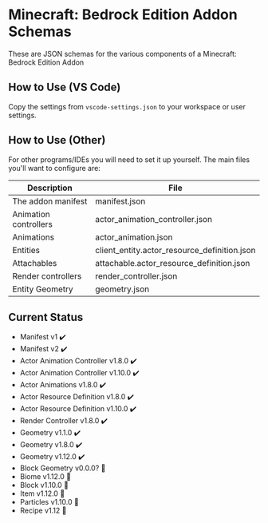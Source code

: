 Minecraft: Bedrock Edition Addon Schemas
========================================

These are JSON schemas for the various components of a Minecraft: Bedrock Edition Addon


## How to Use (VS Code)

Copy the settings from `vscode-settings.json` to your workspace or user settings.


## How to Use (Other)

For other programs/IDEs you will need to set it up yourself. The main files you'll want to configure are:

| Description           | File                                          |
|-----------------------|-----------------------------------------------|
| The addon manifest    | manifest.json                                 |
| Animation controllers | actor_animation_controller.json               |
| Animations            | actor_animation.json                          |
| Entities              | client_entity.actor_resource_definition.json  |
| Attachables           | attachable.actor_resource_definition.json     |
| Render controllers    | render_controller.json                        |
| Entity Geometry       | geometry.json                                 |


## Current Status

- Manifest v1 ✔️
- Manifest v2 ✔️
- Actor Animation Controller v1.8.0 ✔️
- Actor Animation Controller v1.10.0 ✔️
- Actor Animations v1.8.0 ✔️
- Actor Resource Definition v1.8.0 ✔️
- Actor Resource Definition v1.10.0 ✔️
- Render Controller v1.8.0 ✔️
- Geometry v1.1.0 ✔️
- Geometry v1.8.0 ✔️
- Geometry v1.12.0 ✔️
- Block Geometry v0.0.0? 🚫
- Biome v1.12.0 🚫
- Block v1.10.0 🚫
- Item v1.12.0 🚫
- Particles v1.10.0 🚫
- Recipe v1.12 🚫